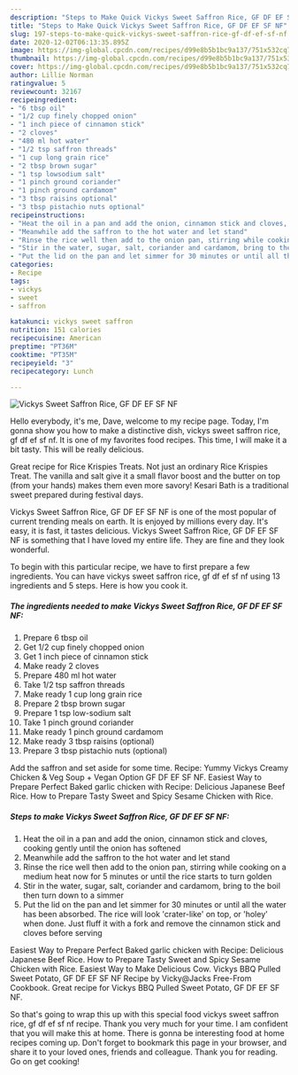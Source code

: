 ```yaml
---
description: "Steps to Make Quick Vickys Sweet Saffron Rice, GF DF EF SF NF"
title: "Steps to Make Quick Vickys Sweet Saffron Rice, GF DF EF SF NF"
slug: 197-steps-to-make-quick-vickys-sweet-saffron-rice-gf-df-ef-sf-nf
date: 2020-12-02T06:13:35.895Z
image: https://img-global.cpcdn.com/recipes/d99e8b5b1bc9a137/751x532cq70/vickys-sweet-saffron-rice-gf-df-ef-sf-nf-recipe-main-photo.jpg
thumbnail: https://img-global.cpcdn.com/recipes/d99e8b5b1bc9a137/751x532cq70/vickys-sweet-saffron-rice-gf-df-ef-sf-nf-recipe-main-photo.jpg
cover: https://img-global.cpcdn.com/recipes/d99e8b5b1bc9a137/751x532cq70/vickys-sweet-saffron-rice-gf-df-ef-sf-nf-recipe-main-photo.jpg
author: Lillie Norman
ratingvalue: 5
reviewcount: 32167
recipeingredient:
- "6 tbsp oil"
- "1/2 cup finely chopped onion"
- "1 inch piece of cinnamon stick"
- "2 cloves"
- "480 ml hot water"
- "1/2 tsp saffron threads"
- "1 cup long grain rice"
- "2 tbsp brown sugar"
- "1 tsp lowsodium salt"
- "1 pinch ground coriander"
- "1 pinch ground cardamom"
- "3 tbsp raisins optional"
- "3 tbsp pistachio nuts optional"
recipeinstructions:
- "Heat the oil in a pan and add the onion, cinnamon stick and cloves, cooking gently until the onion has softened"
- "Meanwhile add the saffron to the hot water and let stand"
- "Rinse the rice well then add to the onion pan, stirring while cooking on a medium heat now for 5 minutes or until the rice starts to turn golden"
- "Stir in the water, sugar, salt, coriander and cardamom, bring to the boil then turn down to a simmer"
- "Put the lid on the pan and let simmer for 30 minutes or until all the water has been absorbed. The rice will look &#39;crater-like&#39; on top, or &#39;holey&#39; when done. Just fluff it with a fork and remove the cinnamon stick and cloves before serving"
categories:
- Recipe
tags:
- vickys
- sweet
- saffron

katakunci: vickys sweet saffron 
nutrition: 151 calories
recipecuisine: American
preptime: "PT36M"
cooktime: "PT35M"
recipeyield: "3"
recipecategory: Lunch

---
```



![Vickys Sweet Saffron Rice, GF DF EF SF NF](https://img-global.cpcdn.com/recipes/d99e8b5b1bc9a137/751x532cq70/vickys-sweet-saffron-rice-gf-df-ef-sf-nf-recipe-main-photo.jpg)

Hello everybody, it's me, Dave, welcome to my recipe page. Today, I'm gonna show you how to make a distinctive dish, vickys sweet saffron rice, gf df ef sf nf. It is one of my favorites food recipes. This time, I will make it a bit tasty. This will be really delicious.

Great recipe for Rice Krispies Treats. Not just an ordinary Rice Krispies Treat. The vanilla and salt give it a small flavor boost and the butter on top (from your hands) makes them even more savory! Kesari Bath is a traditional sweet prepared during festival days.

Vickys Sweet Saffron Rice, GF DF EF SF NF is one of the most popular of current trending meals on earth. It is enjoyed by millions every day. It's easy, it is fast, it tastes delicious. Vickys Sweet Saffron Rice, GF DF EF SF NF is something that I have loved my entire life. They are fine and they look wonderful.


To begin with this particular recipe, we have to first prepare a few ingredients. You can have vickys sweet saffron rice, gf df ef sf nf using 13 ingredients and 5 steps. Here is how you cook it.

<!--inarticleads1-->

##### The ingredients needed to make Vickys Sweet Saffron Rice, GF DF EF SF NF:

1. Prepare 6 tbsp oil
1. Get 1/2 cup finely chopped onion
1. Get 1 inch piece of cinnamon stick
1. Make ready 2 cloves
1. Prepare 480 ml hot water
1. Take 1/2 tsp saffron threads
1. Make ready 1 cup long grain rice
1. Prepare 2 tbsp brown sugar
1. Prepare 1 tsp low-sodium salt
1. Take 1 pinch ground coriander
1. Make ready 1 pinch ground cardamom
1. Make ready 3 tbsp raisins (optional)
1. Prepare 3 tbsp pistachio nuts (optional)


Add the saffron and set aside for some time. Recipe: Yummy Vickys Creamy Chicken &amp; Veg Soup + Vegan Option GF DF EF SF NF. Easiest Way to Prepare Perfect Baked garlic chicken with Recipe: Delicious Japanese Beef Rice. How to Prepare Tasty Sweet and Spicy Sesame Chicken with Rice. 

<!--inarticleads2-->

##### Steps to make Vickys Sweet Saffron Rice, GF DF EF SF NF:

1. Heat the oil in a pan and add the onion, cinnamon stick and cloves, cooking gently until the onion has softened
1. Meanwhile add the saffron to the hot water and let stand
1. Rinse the rice well then add to the onion pan, stirring while cooking on a medium heat now for 5 minutes or until the rice starts to turn golden
1. Stir in the water, sugar, salt, coriander and cardamom, bring to the boil then turn down to a simmer
1. Put the lid on the pan and let simmer for 30 minutes or until all the water has been absorbed. The rice will look &#39;crater-like&#39; on top, or &#39;holey&#39; when done. Just fluff it with a fork and remove the cinnamon stick and cloves before serving


Easiest Way to Prepare Perfect Baked garlic chicken with Recipe: Delicious Japanese Beef Rice. How to Prepare Tasty Sweet and Spicy Sesame Chicken with Rice. Easiest Way to Make Delicious Cow. Vickys BBQ Pulled Sweet Potato, GF DF EF SF NF Recipe by Vicky@Jacks Free-From Cookbook. Great recipe for Vickys BBQ Pulled Sweet Potato, GF DF EF SF NF. 

So that's going to wrap this up with this special food vickys sweet saffron rice, gf df ef sf nf recipe. Thank you very much for your time. I am confident that you will make this at home. There is gonna be interesting food at home recipes coming up. Don't forget to bookmark this page in your browser, and share it to your loved ones, friends and colleague. Thank you for reading. Go on get cooking!
